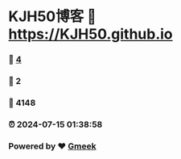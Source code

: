 # KJH50博客 :link: https://KJH50.github.io 
### :page_facing_up: [4](https://KJH50.github.io/tag.html) 
### :speech_balloon: 2 
### :hibiscus: 4148 
### :alarm_clock: 2024-07-15 01:38:58 
### Powered by :heart: [Gmeek](https://github.com/Meekdai/Gmeek)
